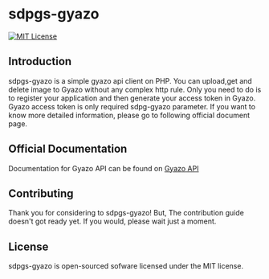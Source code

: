 # sdpgs-gyazo

[![MIT License](http://img.shields.io/badge/license-MIT-blue.svg?style=flat)](LICENSE)

## Introduction

sdpgs-gyazo is a simple gyazo api client on PHP.
You can upload,get and delete image to Gyazo without any complex http rule.
Only you need to do is to register your application and then generate your access token in Gyazo.
Gyazo access token is only required sdpg-gyazo parameter.
If you want to know more detailed information, please go to following official document page.

## Official Documentation

Documentation for Gyazo API can be found on [Gyazo API](https://gyazo.com/api)

## Contributing

Thank you for considering to sdpgs-gyazo! But, The contribution guide doesn't got ready yet.
If you would, please wait just a moment.

## License

sdpgs-gyazo is open-sourced sofware licensed under the MIT license.
